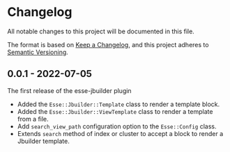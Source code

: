 # Changelog

All notable changes to this project will be documented in this file.

The format is based on [Keep a Changelog](https://keepachangelog.com/en/1.0.0/), and this project adheres to [Semantic Versioning](https://semver.org/spec/v2.0.0.html).

## 0.0.1 - 2022-07-05
The first release of the esse-jbuilder plugin
* Added the `Esse::Jbuilder::Template` class to render a template block.
* Added the `Esse::Jbuilder::ViewTemplate` class to render a template from a file.
* Add `search_view_path` configuration option to the `Esse::Config` class.
* Extends `search` method of index or cluster to accept a block to render a Jbuilder template.
